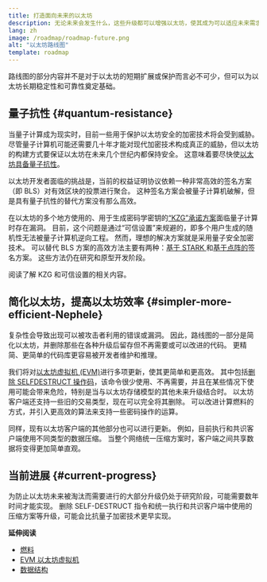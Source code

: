 ```yaml
---
title: 打造面向未来的以太坊
description: 无论未来会发生什么，这些升级都可以增强以太坊，使其成为可以适应未来需求的有韧性、去中心化的基础层。
lang: zh
image: /roadmap/roadmap-future.png
alt: "以太坊路线图"
template: roadmap
---
```


路线图的部分内容并不是对于以太坊的短期扩展或保护而言必不可少，但可以为以太坊长期稳定性和可靠性奠定基础。

## 量子抗性 {#quantum-resistance}

当量子计算成为现实时，目前一些用于保护以太坊安全的加密技术将会受到威胁。 尽管量子计算机可能还需要几十年才能对现代加密技术构成真正的威胁，但以太坊的构建方式要保证以太坊在未来几个世纪内都保持安全。 这意味着要尽快使[以太坊具备量子抗性](https://consensys.net/blog/developers/how-will-quantum-supremacy-affect-blockchain/)。

以太坊开发者面临的挑战是，当前的权益证明协议依赖一种非常高效的签名方案（即 BLS）对有效区块的投票进行聚合。 这种签名方案会被量子计算机破解，但是具有量子抗性的替代方案没有那么高效。

在以太坊的多个地方使用的、用于生成密码学密钥的[“KZG”承诺方案](/roadmap/danksharding/#what-is-kzg)面临量子计算时存在漏洞。 目前，这个问题是通过“可信设置”来规避的，即多个用户生成的随机性无法被量子计算机逆向工程。 然而，理想的解决方案就是采用量子安全加密技术。 可以替代 BLS 方案的高效方法主要有两种：[基于 STARK ](https://hackmd.io/@vbuterin/stark_aggregation)和[基于点阵的](https://medium.com/asecuritysite-when-bob-met-alice/so-what-is-lattice-encryption-326ac66e3175)签名方案。 这些方法仍在研究和原型开发阶段。

<ButtonLink variant="outline-color" to="/roadmap/danksharding#what-is-kzg"> 阅读了解 KZG 和可信设置的相关内容。</ButtonLink>

## 简化以太坊，提高以太坊效率 {#simpler-more-efficient-Nephele}

复杂性会导致出现可以被攻击者利用的错误或漏洞。 因此，路线图的一部分是简化以太坊，并删除那些在各种升级后留存但不再需要或可以改进的代码。 更精简、更简单的代码库更容易被开发者维护和推理。

我们将对[以太坊虚拟机 (EVM)](/developers/docs/evm)进行多项更新，使其更简单和更高效。 其中包括[删除 SELFDESTRUCT 操作码](https://hackmd.io/@vbuterin/selfdestruct)，该命令很少使用、不再需要，并且在某些情况下使用可能会带来危险，特别是当与以太坊存储模型的其他未来升级结合时。 以太坊客户端还支持一些旧的交易类型，现在可以完全将其删除。 可以改进计算燃料的方式，并引入更高效的算法来支持一些密码操作的运算。

同样，现有以太坊客户端的其他部分也可以进行更新。 例如，目前执行和共识客户端使用不同类型的数据压缩。 当整个网络统一压缩方案时，客户端之间共享数据将变得更加简单直观。

## 当前进展 {#current-progress}

为防止以太坊未来被淘汰而需要进行的大部分升级仍处于研究阶段，可能需要数年时间才能实现。 删除 SELF-DESTRUCT 指令和统一执行和共识客户端中使用的压缩方案等升级，可能会比抗量子加密技术更早实现。

**延伸阅读**

- [燃料](/developers/docs/gas)
- [EVM 以太坊虚拟机](/developers/docs/evm)
- [数据结构](/developers/docs/data-structures-and-encoding)
